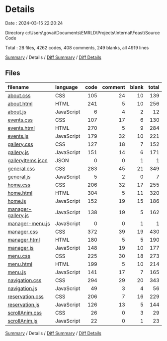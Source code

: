 # Details

Date : 2024-03-15 22:20:24

Directory c:\\Users\\govai\\Documents\\EMRLD\\Projects\\Internal\\Feast\\Source Code

Total : 28 files,  4262 codes, 408 comments, 249 blanks, all 4919 lines

[Summary](results.md) / Details / [Diff Summary](diff.md) / [Diff Details](diff-details.md)

## Files
| filename | language | code | comment | blank | total |
| :--- | :--- | ---: | ---: | ---: | ---: |
| [about.css](/about.css) | CSS | 105 | 24 | 10 | 139 |
| [about.html](/about.html) | HTML | 241 | 5 | 10 | 256 |
| [about.js](/about.js) | JavaScript | 6 | 4 | 2 | 12 |
| [events.css](/events.css) | CSS | 107 | 17 | 6 | 130 |
| [events.html](/events.html) | HTML | 270 | 5 | 9 | 284 |
| [events.js](/events.js) | JavaScript | 179 | 32 | 10 | 221 |
| [gallery.css](/gallery.css) | CSS | 127 | 18 | 7 | 152 |
| [gallery.js](/gallery.js) | JavaScript | 151 | 14 | 6 | 171 |
| [galleryItems.json](/galleryItems.json) | JSON | 0 | 0 | 1 | 1 |
| [general.css](/general.css) | CSS | 283 | 45 | 21 | 349 |
| [general.js](/general.js) | JavaScript | 5 | 2 | 0 | 7 |
| [home.css](/home.css) | CSS | 206 | 32 | 17 | 255 |
| [home.html](/home.html) | HTML | 304 | 5 | 11 | 320 |
| [home.js](/home.js) | JavaScript | 152 | 19 | 15 | 186 |
| [manager-gallery.js](/manager-gallery.js) | JavaScript | 138 | 19 | 5 | 162 |
| [manager-menu.js](/manager-menu.js) | JavaScript | 0 | 0 | 1 | 1 |
| [manager.css](/manager.css) | CSS | 372 | 39 | 19 | 430 |
| [manager.html](/manager.html) | HTML | 180 | 5 | 5 | 190 |
| [manager.js](/manager.js) | JavaScript | 148 | 19 | 10 | 177 |
| [menu.css](/menu.css) | CSS | 225 | 30 | 18 | 273 |
| [menu.html](/menu.html) | HTML | 199 | 5 | 10 | 214 |
| [menu.js](/menu.js) | JavaScript | 141 | 17 | 7 | 165 |
| [navigation.css](/navigation.css) | CSS | 294 | 29 | 20 | 343 |
| [navigation.js](/navigation.js) | JavaScript | 49 | 3 | 4 | 56 |
| [reservation.css](/reservation.css) | CSS | 206 | 7 | 16 | 229 |
| [reservation.js](/reservation.js) | JavaScript | 126 | 13 | 5 | 144 |
| [scrollAnim.css](/scrollAnim.css) | CSS | 26 | 0 | 3 | 29 |
| [scrollAnim.js](/scrollAnim.js) | JavaScript | 22 | 0 | 1 | 23 |

[Summary](results.md) / Details / [Diff Summary](diff.md) / [Diff Details](diff-details.md)